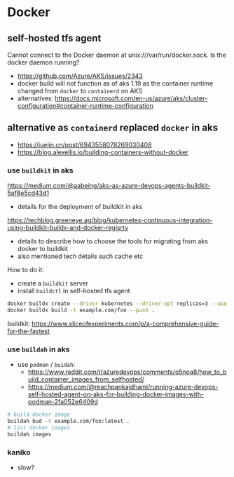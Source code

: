 # Docker

## self-hosted tfs agent
Cannot connect to the Docker daemon at unix:///var/run/docker.sock. Is the docker daemon running?
- https://github.com/Azure/AKS/issues/2343
- docker build will not function as of aks 1.19 as the container runtime changed from `docker` to `containerd` on AKS
- alternatives: https://docs.microsoft.com/en-us/azure/aks/cluster-configuration#container-runtime-configuration

## alternative as `containerd` replaced `docker` in aks
- https://juejin.cn/post/6943558078269030408
- https://blog.alexellis.io/building-containers-without-docker

### use `buildkit` in aks
https://medium.com/@aabeing/aks-as-azure-devops-agents-buildkit-5af8e5cd43d1
- details for the deployment of buildkit in aks

https://techblog.greeneye.ag/blog/kubernetes-continuous-integration-using-buildkit-buildx-and-docker-regisrty
- details to describe how to choose the tools for migrating from aks docker to buildkit
- also mentioned tech details such cache etc

How to do it:
- create a `buildkit` server
- install `buildctl` in self-hosted tfs agent

```sh
docker buildx create --driver kubernetes --driver-opt replicas=3 --use
docker buildx build -t example.com/foo --push .
```

buildkit:
https://www.sliceofexperiments.com/p/a-comprehensive-guide-for-the-fastest

### use `buildah` in aks
- use `podman` / `buidah`:
  - https://www.reddit.com/r/azuredevops/comments/o5noa8/how_to_build_container_images_from_selfhosted/
  - https://medium.com/@reachpankajdhami/running-azure-devops-self-hosted-agent-on-aks-for-building-docker-images-with-podman-2fa052e6409d

```sh
# build docker image
buildah bud -t example.com/foo:latest .
# list docker images
buildah images
```

### kaniko
- slow?
